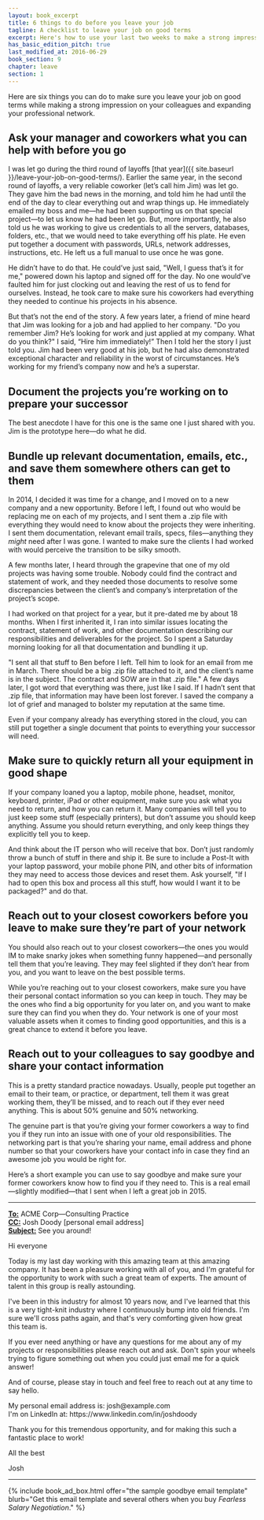 ```yaml
---
layout: book_excerpt
title: 6 things to do before you leave your job
tagline: A checklist to leave your job on good terms
excerpt: Here's how to use your last two weeks to make a strong impression on your colleagues and expand your professional network.
has_basic_edition_pitch: true
last_modified_at: 2016-06-29
book_section: 9
chapter: leave
section: 1
---
```


Here are six things you can do to make sure you leave your job on good terms while making a strong impression on your colleagues and expanding your professional network.

## Ask your manager and coworkers what you can help with before you go

I was let go during the third round of layoffs [that year]({{ site.baseurl }}/leave-your-job-on-good-terms/). Earlier the same year, in the second round of layoffs, a very reliable coworker (let’s call him Jim) was let go.  They gave him the bad news in the morning, and told him he had until the end of the day to clear everything out and wrap things up. He immediately emailed my boss and me—he had been supporting us on that special project—to let us know he had been let go. But, more importantly, he also told us he was working to give us credentials to all the servers, databases, folders, etc., that we would need to take everything off his plate. He even put together a document with passwords, URLs, network addresses, instructions, etc. He left us a full manual to use once he was gone.

He didn’t have to do that. He could’ve just said, "Well, I guess that’s it for me," powered down his laptop and signed off for the day. No one would’ve faulted him for just clocking out and leaving the rest of us to fend for ourselves. Instead, he took care to make sure his coworkers had everything they needed to continue his projects in his absence.

But that’s not the end of the story. A few years later, a friend of mine heard that Jim was looking for a job and had applied to her company. "Do you remember Jim? He’s looking for work and just applied at my company. What do you think?" I said, “Hire him immediately!” Then I told her the story I just told you. Jim had been very good at his job, but he had also demonstrated exceptional character and reliability in the worst of circumstances. He’s working for my friend’s company now and he’s a superstar.

## Document the projects you’re working on to prepare your successor

The best anecdote I have for this one is the same one I just shared with you. Jim is the prototype here—do what he did.

## Bundle up relevant documentation, emails, etc., and save them somewhere others can get to them

In 2014, I decided it was time for a change, and I moved on to a new company and a new opportunity. Before I left, I found out who would be replacing me on each of my projects, and I sent them a .zip file with everything they would need to know about the projects they were inheriting. I sent them documentation, relevant email trails, specs, files—anything they *might* need after I was gone. I wanted to make sure the clients I had worked with would perceive the transition to be silky smooth.

A few months later, I heard through the grapevine that one of my old projects was having some trouble. Nobody could find the contract and statement of work, and they needed those documents to resolve some discrepancies between the client’s and company’s interpretation of the project’s scope.

I had worked on that project for a year, but it pre-dated me by about 18 months. When I first inherited it, I ran into similar issues locating the contract, statement of work, and other documentation describing our responsibilities and deliverables for the project. So I spent a Saturday morning looking for all that documentation and bundling it up.

"I sent all that stuff to Ben before I left. Tell him to look for an email from me in March. There should be a big .zip file attached to it, and the client’s name is in the subject. The contract and SOW are in that .zip file." A few days later, I got word that everything was there, just like I said. If I hadn’t sent that .zip file, that information may have been lost forever. I saved the company a lot of grief and managed to bolster my reputation at the same time.

Even if your company already has everything stored in the cloud, you can still put together a single document that points to everything your successor will need.

## Make sure to quickly return all your equipment in good shape

If your company loaned you a laptop, mobile phone, headset, monitor, keyboard, printer, iPad or other equipment, make sure you ask what you need to return, and how you can return it. Many companies will tell you to just keep some stuff (especially printers), but don’t assume you should keep anything. Assume you should return everything, and only keep things they explicitly tell you to keep.

And think about the IT person who will receive that box. Don’t just randomly throw a bunch of stuff in there and ship it. Be sure to include a Post-It with your laptop password, your mobile phone PIN, and other bits of information they may need to access those devices and reset them. Ask yourself, "If I had to open this box and process all this stuff, how would I want it to be packaged?" and do that.

## Reach out to your closest coworkers before you leave to make sure they’re part of your network

You should also reach out to your closest coworkers—the ones you would IM to make snarky jokes when something funny happened—and personally tell them that you’re leaving. They may feel slighted if they don’t hear from you, and you want to leave on the best possible terms.

While you’re reaching out to your closest coworkers, make sure you have their personal contact information so you can keep in touch. They may be the ones who find a big opportunity for you later on, and you want to make sure they can find you when they do. Your network is one of your most valuable assets when it comes to finding good opportunities, and this is a great chance to extend it before you leave.

## Reach out to your colleagues to say goodbye and share your contact information

This is a pretty standard practice nowadays. Usually, people put together an email to their team, or practice, or department, tell them it was great working them, they’ll be missed, and to reach out if they ever need anything. This is about 50% genuine and 50% networking. 

The genuine part is that you’re giving your former coworkers a way to find you if they run into an issue with one of your old responsibilities. The networking part is that you’re sharing your name, email address and phone number so that your coworkers have your contact info in case they find an awesome job you would be right for.

Here’s a short example you can use to say goodbye and make sure your former coworkers know how to find you if they need to. This is a real email—slightly modified—that I sent when I left a great job in 2015. 

<hr>
<div class='u-highlight'>
<p>
	<strong><u>To:</u></strong> ACME Corp—Consulting Practice<br>
	<strong><u>CC:</u></strong> Josh Doody <josh@example.com> [personal email address]<br>
	<strong><u>Subject:</u></strong> See you around!
</p>
<p>Hi everyone</p>
<p>Today is my last day working with this amazing team at this amazing company. It has been a pleasure working with all of you, and I'm grateful for the opportunity to work with such a great team of experts. The amount of talent in this group is really astounding.</p>
<p>I've been in this industry for almost 10 years now, and I've learned that this is a very tight-knit industry where I continuously bump into old friends. I'm sure we'll cross paths again, and that's very comforting given how great this team is.</p>
<p>If you ever need anything or have any questions for me about any of my projects or responsibilities please reach out and ask. Don't spin your wheels trying to figure something out when you could just email me for a quick answer!</p>
<p>And of course, please stay in touch and feel free to reach out at any time to say hello.</p> 
<p>My personal email address is: josh@example.com <br>
I'm on LinkedIn at: https://www.linkedin.com/in/joshdoody</p>
<p>Thank you for this tremendous opportunity, and for making this such a fantastic place to work!</p>
<p>All the best</p>
<p>Josh</p>
</div>
<hr>

{% include book_ad_box.html offer="the sample goodbye email template" blurb="Get this email template and several others when you buy <em>Fearless Salary Negotiation</em>." %}